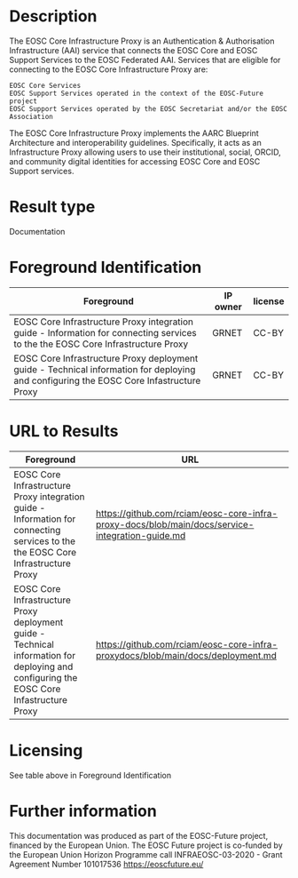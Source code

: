 # Description
The EOSC Core Infrastructure Proxy is an Authentication & Authorisation Infrastructure (AAI) service that connects the EOSC Core and EOSC Support Services to the EOSC Federated AAI. Services that are eligible for connecting to the EOSC Core Infrastructure Proxy are:

    EOSC Core Services
    EOSC Support Services operated in the context of the EOSC-Future project
    EOSC Support Services operated by the EOSC Secretariat and/or the EOSC Association

The EOSC Core Infrastructure Proxy implements the AARC Blueprint Architecture and interoperability guidelines. Specifically, it acts as an Infrastructure Proxy allowing users to use their institutional, social, ORCID, and community digital identities for accessing EOSC Core and EOSC Support services.


# Result type

Documentation

# Foreground Identification

| Foreground | IP owner | license|
|------------|----------|--------|
|EOSC Core Infrastructure Proxy integration guide	- Information for connecting services to the the EOSC Core Infrastructure Proxy |GRNET|CC-BY|
|EOSC Core Infrastructure Proxy deployment guide - Technical information for deploying and configuring the EOSC Core Infastructure Proxy	|GRNET |CC-BY|

# URL to Results

| Foreground | URL|
|------------|----------|
|EOSC Core Infrastructure Proxy integration guide	- Information for connecting services to the the EOSC Core Infrastructure Proxy| https://github.com/rciam/eosc-core-infra-proxy-docs/blob/main/docs/service-integration-guide.md|
|EOSC Core Infrastructure Proxy deployment guide - Technical information for deploying and configuring the EOSC Core Infastructure Proxy| https://github.com/rciam/eosc-core-infra-proxydocs/blob/main/docs/deployment.md|


# Licensing
See table above in Foreground Identification

# Further information
This documentation was produced as part of the EOSC-Future project, financed by the European Union.
The EOSC Future project is co-funded by the European Union Horizon Programme call INFRAEOSC-03-2020 - Grant Agreement Number 101017536 
https://eoscfuture.eu/
